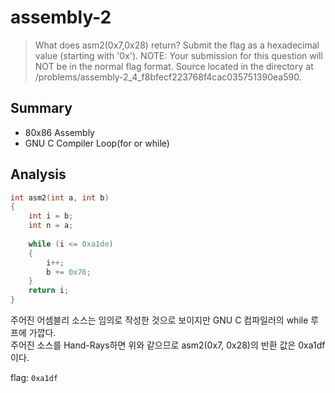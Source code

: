 # assembly-2
> What does asm2(0x7,0x28) return? Submit the flag as a hexadecimal value (starting with '0x'). NOTE: Your submission for this question will NOT be in the normal flag format. Source located in the directory at /problems/assembly-2_4_f8bfecf223768f4cac035751390ea590.

## Summary
* 80x86 Assembly
* GNU C Compiler Loop(for or while)

## Analysis
``` c
int asm2(int a, int b)
{
	int i = b;
	int n = a;
	
	while (i <= 0xa1de)
	{
		i++;
		b += 0x76;
	}
	return i;
}
```
주어진 어셈블리 소스는 임의로 작성한 것으로 보이지만 GNU C 컴파일러의 while 루프에 가깝다.  
주어진 소스를 Hand-Rays하면 위와 같으므로 asm2(0x7, 0x28)의 반환 값은 0xa1df이다.  

flag: `0xa1df`
